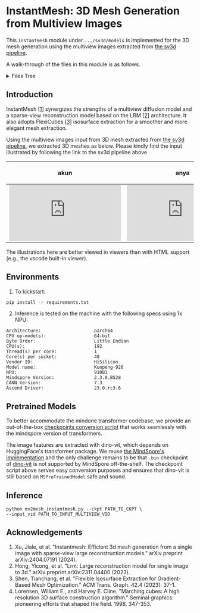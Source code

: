 # InstantMesh: 3D Mesh Generation from Multiview Images

This `instantmesh` module under `.../sv3d/models` is implemented for the 3D mesh generation using the multiview images extracted from [the sv3d pipeline](../../simple_video_sample.py).

A walk-through of the files in this module is as follows.

<details>
<summary>Files Tree
</summary>

```bash
├── instantmesh
│   ├── geometry                # use Flexicubes to extract isosurface
│   │   ├── rep_3d
│   │   │   ├── flexicubes_geometry.py
│   │   │   ├── tables.py
│   │   │   └── flexicubes.py
│   │   ├── render
│   │   │   ├── neural_render.py
│   │   └── camera
│   │       └── perspective_camera.py
│   ├── decoder                 # triplane feature transformer decoder
│   │   └── transformer.py
│   ├── encoder                 # dino vit decoder to extract img feat
│   │   ├── dino_wrapper.py
│   │   ├── dino.py
│   ├── renderer                # a wrapper that synthesizes sdf/texture from triplane feat
│   │   ├── synthesizer_mesh.py
│   │   ├── utils
│   │   │   └── renderer.py
│   │   └── synthesizer.py
│   └── lrm_mesh.py
├── utils
│   ├── camera_util.py
│   ├── train_util.py
│   └── mesh_util.py
└── configs
    └── instant-mesh-large.yaml
```

</details>

## Introduction

InstantMesh [[1]](#acknowledgements) synergizes the strengths of a multiview diffusion model and a sparse-view reconstruction model based on the LRM [[2]](#acknowledgements) architecture. It also adopts FlexiCubes [[3]](#acknowledgements) isosurface extraction for a smoother and more elegant mesh extraction.

Using the multiview images input from 3D mesh extracted from [the sv3d pipeline](../../simple_video_sample.py), we extracted 3D meshes as below. Please kindly find the input illustrated by following the link to the sv3d pipeline above.

| <p align="center"> akun </p>                                                                                                                                                                                                                                                                                                                                                                          | <p align="center"> anya </p>                                                                                                                                                                                                                                                                                                                                                                          |
| ------------------------------------------------------------------------------------------------------------------------------------------------------------------------------------------------------------------------------------------------------------------------------------------------------------------------------------------------------------------------------------------------------------- | ------------------------------------------------------------------------------------------------------------------------------------------------------------------------------------------------------------------------------------------------------------------------------------------------------------------------------------------------------------------------------------------------------------- |
| <div class="sketchfab-embed-wrapper"><iframe title="akun_ms" frameborder="0" allowfullscreen mozallowfullscreen="true" webkitallowfullscreen="true" allow="autoplay; fullscreen; xr-spatial-tracking" xr-spatial-tracking execution-while-out-of-viewport execution-while-not-rendered web-share src="https://sketchfab.com/models/c8b5b475529d48589b85746aab638d2b/embed"></iframe></div> | <div class="sketchfab-embed-wrapper"><iframe title="anya_ms" frameborder="0" allowfullscreen mozallowfullscreen="true" webkitallowfullscreen="true" allow="autoplay; fullscreen; xr-spatial-tracking" xr-spatial-tracking execution-while-out-of-viewport execution-while-not-rendered web-share src="https://sketchfab.com/models/180fd247ba2f4437ac665114a4cd4dca/embed"></iframe></div> |

The illustrations here are better viewed in viewers than with HTML support (e.g., the vscode built-in viewer).

## Environments

1. To kickstart:

```bash
pip install -r requirements.txt
```

2. Inference is tested on the machine with the following specs using 1x NPU:

```text
Architecture:                    aarch64
CPU op-mode(s):                  64-bit
Byte Order:                      Little Endian
CPU(s):                          192
Thread(s) per core:              1
Core(s) per socket:              48
Vendor ID:                       HiSilicon
Model name:                      Kunpeng-920
NPU:                             910B1
Mindspore Version:               2.3.0.B528
CANN Version:                    7.3
Ascend Driver:                   23.0.rc3.6
```

## Pretrained Models

To better accommodate the mindone transformer codebase, we provide an out-of-the-box [checkpoints conversion script](../../tools/convert_instantmesh_ckpt.py) that works seamlessly with the mindspore version of transformers.

The image features are extracted with dino-vit, which depends on HuggingFace's transformer package. We reuse [the MindSpore's implementation](https://github.com/mindspore-lab/mindone/blob/master/mindone/transformers/modeling_utils.py#L499) and the only challenge remains to be that `.bin` checkpoint of [dino-vit](https://huggingface.co/facebook/dino-vitb16/tree/main) is not supported by MindSpore off-the-shelf. The checkpoint script above serves easy conversion purposes and ensures that dino-vit is still based on `MSPreTrainedModel` safe and sound.

## Inference

```shell
python mv2mesh_instantmesh.py --ckpt PATH_TO_CKPT \
--input_vid PATH_TO_INPUT_MULTIVIEW_VID
```

## Acknowledgements

1. Xu, Jiale, et al. "Instantmesh: Efficient 3d mesh generation from a single image with sparse-view large reconstruction models." arXiv preprint arXiv:2404.07191 (2024).
2. Hong, Yicong, et al. "Lrm: Large reconstruction model for single image to 3d." arXiv preprint arXiv:2311.04400 (2023).
3. Shen, Tianchang, et al. "Flexible Isosurface Extraction for Gradient-Based Mesh Optimization." ACM Trans. Graph. 42.4 (2023): 37-1.
4. Lorensen, William E., and Harvey E. Cline. "Marching cubes: A high resolution 3D surface construction algorithm." Seminal graphics: pioneering efforts that shaped the field. 1998. 347-353.
